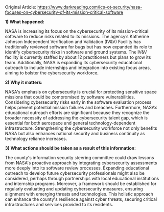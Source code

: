 Original Article: https://www.darkreading.com/ics-ot-security/nasa-focuses-on-cybersecurity-of-its-mission-critical-software

**1) What happened:**

NASA is increasing its focus on the cybersecurity of its mission-critical software to reduce risks related to its missions. The agency’s Katherine Johnson Independent Verification and Validation (IV&V) Facility has traditionally reviewed software for bugs but has now expanded its role to identify cybersecurity risks in software and ground systems. The IV&V facility is currently staffed by about 12 practitioners but plans to grow its team. Additionally, NASA is expanding its cybersecurity educational outreach to include internships and integration into existing focus areas, aiming to bolster the cybersecurity workforce.

**2) Why it matters:**

NASA's emphasis on cybersecurity is crucial for protecting sensitive space missions that could be compromised by software vulnerabilities. Considering cybersecurity risks early in the software evaluation process helps prevent potential mission failures and breaches. Furthermore, NASA’s educational outreach efforts are significant because they recognize the broader necessity of addressing the cybersecurity talent gap, which is essential for both aerospace and general technology-dependent infrastructure. Strengthening the cybersecurity workforce not only benefits NASA but also enhances national security and business continuity as technology reliance increases.

**3) What actions should be taken as a result of this information:**

The county's information security steering committee could draw lessons from NASA's proactive approach by integrating cybersecurity assessments more deeply into its software review processes. Expanding educational outreach to develop future cybersecurity professionals might also be considered, perhaps through partnerships with local educational institutions and internship programs. Moreover, a framework should be established for regularly evaluating and updating cybersecurity measures, ensuring alignment with emerging threats and technologies. This holistic approach can enhance the county's resilience against cyber threats, securing critical infrastructures and services provided to its residents.